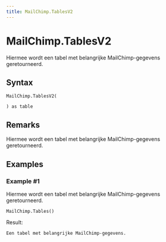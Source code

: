 ```yaml
---
title: MailChimp.TablesV2
---
```


# MailChimp.TablesV2


Hiermee wordt een tabel met belangrijke MailChimp-gegevens geretourneerd.


## Syntax

```powerquery
MailChimp.TablesV2(

) as table
```


## Remarks

Hiermee wordt een tabel met belangrijke MailChimp-gegevens geretourneerd.


## Examples

### Example #1 
Hiermee wordt een tabel met belangrijke MailChimp-gegevens geretourneerd.
```powerquery
MailChimp.Tables()
```

Result: 
```powerquery
Een tabel met belangrijke MailChimp-gegevens.
```



